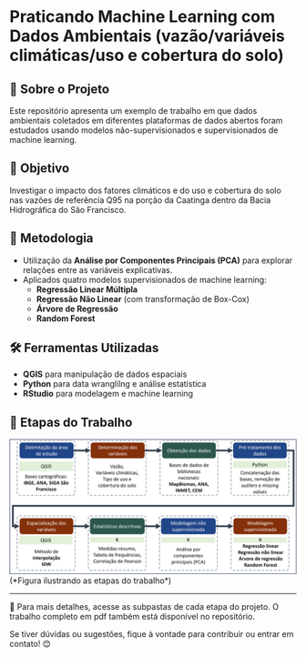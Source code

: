 # Praticando Machine Learning com Dados Ambientais (vazão/variáveis climáticas/uso e cobertura do solo)

## 📌 Sobre o Projeto
Este repositório apresenta um exemplo de trabalho em que dados ambientais coletados em diferentes plataformas de dados abertos foram estudados usando modelos não-supervisionados e supervisionados de machine learning.

## 🎯 Objetivo
Investigar o impacto dos fatores climáticos e do uso e cobertura do solo nas vazões de referência Q95 na porção da Caatinga dentro da Bacia Hidrográfica do São Francisco.

## 🔬 Metodologia
- Utilização da **Análise por Componentes Principais (PCA)** para explorar relações entre as variáveis explicativas.
- Aplicados quatro modelos supervisionados de machine learning:
  - **Regressão Linear Múltipla**
  - **Regressão Não Linear** (com transformação de Box-Cox)
  - **Árvore de Regressão**
  - **Random Forest**

## 🛠️ Ferramentas Utilizadas
- **QGIS** para manipulação de dados espaciais
- **Python** para data wranglilng e análise estatística 
- **RStudio** para modelagem e machine learning

## 🔄 Etapas do Trabalho
<img src="visuals/etapas_trabalho.png" alt="Fluxo de trabalho" width="700">
(*Figura ilustrando as etapas do trabalho*)

---
📂 Para mais detalhes, acesse as subpastas de cada etapa do projeto.
O trabalho completo em pdf também está disponível no repositório.

Se tiver dúvidas ou sugestões, fique à vontade para contribuir ou entrar em contato! 😊


